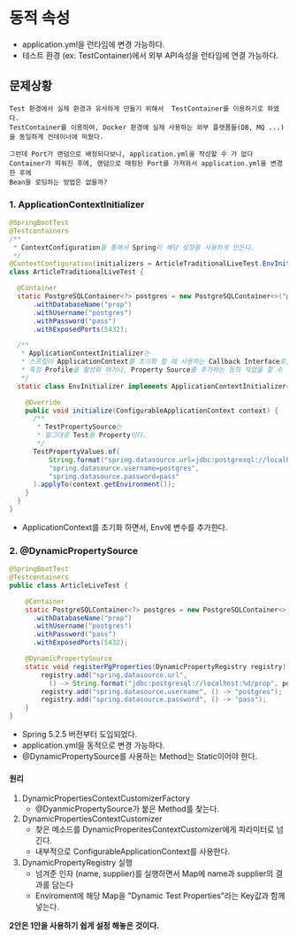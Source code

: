 # 동적 속성
- application.yml을 런타임에 변경 가능하다.
- 테스트 환경 (ex: TestContainer)에서 외부 API속성을 런타임에 연결 가능하다.

## 문제상황
```text
Test 환경에서 실제 환경과 유사하게 만들기 위해서  TestContainer를 이용하기로 하였다.
TestContainer를 이용하여, Docker 환경에 실제 사용하는 외부 플랫폼들(DB, MQ ...)을 동일하게 컨테이너에 띄웠다.

그런데 Port가 랜덤으로 배정되다보니, application.yml을 작성할 수 가 없다
Container가 띄워진 후에, 랜덤으로 매핑된 Port를 가져와서 application.yml을 변경 한 후에
Bean을 로딩하는 방법은 없을까?
```

### 1. ApplicationContextInitializer
```java
@SpringBootTest
@Testcontainers
/**
 * ContextConfiguration을 통해서 Spring이 해당 설정을 사용하게 만든다.
 */
@ContextConfiguration(initializers = ArticleTraditionalLiveTest.EnvInitializer.class)
class ArticleTraditionalLiveTest {

  @Container
  static PostgreSQLContainer<?> postgres = new PostgreSQLContainer<>("postgres:11")
      .withDatabaseName("prop")
      .withUsername("postgres")
      .withPassword("pass")
      .withExposedPorts(5432);

  /**
   * ApplicationContextInitializer는 
   * 스프링이 ApplicationContext를 초기화 할 때 사용하는 Callback Interface로,
   * 특정 Profile을 활성화 하거나, Property Source를 추가하는 등의 작업을 할 수 있다.
   */
  static class EnvInitializer implements ApplicationContextInitializer<ConfigurableApplicationContext> {

    @Override
    public void initialize(ConfigurableApplicationContext context) {
      /**
       * TestPropertySource는
       * 말그대로 Test용 Property이다.
       */
      TestPropertyValues.of(
          String.format("spring.datasource.url=jdbc:postgresql://localhost:%d/prop", postgres.getFirstMappedPort()),
          "spring.datasource.username=postgres",
          "spring.datasource.password=pass"
      ).applyTo(context.getEnvironment());
    }
  }
}
```
- ApplicationContext를 초기화 하면서, Env에 변수를 추가한다.


### 2. @DynamicPropertySource
```java
@SpringBootTest
@Testcontainers
public class ArticleLiveTest {

    @Container
    static PostgreSQLContainer<?> postgres = new PostgreSQLContainer<>("postgres:11")
      .withDatabaseName("prop")
      .withUsername("postgres")
      .withPassword("pass")
      .withExposedPorts(5432);

    @DynamicPropertySource
    static void registerPgProperties(DynamicPropertyRegistry registry) {
        registry.add("spring.datasource.url", 
          () -> String.format("jdbc:postgresql://localhost:%d/prop", postgres.getFirstMappedPort()));
        registry.add("spring.datasource.username", () -> "postgres");
        registry.add("spring.datasource.password", () -> "pass");
    }
}
```
- Spring 5.2.5 버전부터 도입되었다.
- application.yml을 동적으로 변경 가능하다.
- @DynamicPropertySource를 사용하는 Method는 Static이어야 한다.

#### 원리
1. DynamicPropertiesContextCustomizerFactory
   - @DyanmicPropertySource가 붙은 Method를 찾는다.
2. DynamicPropertiesContextCustomizer 
   - 찾은 메소드를 DynamicProperitesContextCustomizer에게 파라미터로 넘긴다.
   - 내부적으로 ConfigurableApplicationContext를 사용한다.
3. DynamicPropertyRegistry 실행
   - 넘겨준 인자 (name, supplier)를 실행하면서 Map에 name과 supplier의 결과를 담는다
   - Enviroment에 해당 Map을 "Dynamic Test Properties"라는 Key값과 함께 넣는다.

**2안은 1안을 사용하기 쉽게 설정 해놓은 것이다.**